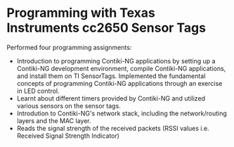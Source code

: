 # Programming with Texas Instruments cc2650 Sensor Tags

Performed four programming assignments:
* Introduction to programming Contiki-NG applications by setting up a Contiki-NG development environment, compile Contiki-NG applications, and install them on TI SensorTags. Implemented the fundamental concepts of programming Contiki-NG applications through an exercise in LED control. 
* Learnt about different timers provided by Contiki-NG and utilized various sensors on the sensor tags.
* Introdution to Contiki-NG's network stack, including the network/routing layers and the MAC layer.
* Reads the signal strength of the received packets (RSSI values i.e. Received Signal Strength Indicator)

